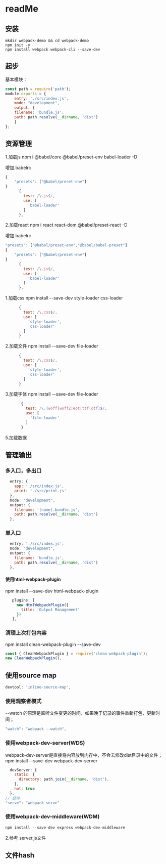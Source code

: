 # readMe

## 安装

    mkdir webpack-demo && cd webpack-demo
    npm init -y
    npm install webpack webpack-cli --save-dev

## 起步

基本模块：

```js
const path = require('path');
module.exports = {
    entry: './src/index.js',
    mode: "development",
    output: {
    filename: 'bundle.js',
    path: path.resolve(__dirname, 'dist')
    }
};
```

## 资源管理

1.加载js
npm i @babel/core @babel/preset-env babel-loader -D

增加.babelrc

```js
{
    "presets": ["@babel/preset-env"]
}
      {
        test: /\.js$/,
        use: [
          'babel-loader'
        ]
      },
```

2.加载react
npm i react react-dom @babel/preset-react -D

增加.babelrc

```js
"presets": ["@babel/preset-env","@babel/babel-preset"]
{
    "presets": ["@babel/preset-env"]
}
      {
        test: /\.js$/,
        use: [
          'babel-loader'
        ]
      },
```

1.加载css
    npm install --save-dev style-loader css-loader

```js
      {
        test: /\.css$/,
        use: [
          'style-loader',
          'css-loader'
        ]
      }
```

2.加载文件
    npm install --save-dev file-loader

```js
      {
        test: /\.css$/,
        use: [
          'style-loader',
          'css-loader'
        ]
      }
```

3.加载字体
    npm install --save-dev file-loader

```js
       {
         test: /\.(woff|woff2|eot|ttf|otf)$/,
         use: [
           'file-loader'
         ]
       }
```

5.加载数据

## 管理输出

### 多入口，多出口

```js
  entry: {
    app: './src/index.js',
    print: './src/print.js'
  },
  mode: "development",
  output: {
    filename: '[name].bundle.js',
    path: path.resolve(__dirname, 'dist')
  },
```

### 单入口

```js
  entry: './src/index.js',
  mode: "development",
  output: {
    filename: 'bundle.js',
    path: path.resolve(__dirname, 'dist')
  },
```

#### 使用html-webpack-plugin

npm install --save-dev html-webpack-plugin

```js
   plugins: [
     new HtmlWebpackPlugin({
       title: 'Output Management'
     })
   ],
```

### 清理上次打包内容

npm install clean-webpack-plugin --save-dev

```js
const { CleanWebpackPlugin } = require('clean-webpack-plugin');
new CleanWebpackPlugin(),
```

## 使用source map

```js
devtool: 'inline-source-map',
```

### 使用观察者模式

--watch 的原理是监听文件变更的时间，如果晚于记录的事件重新打包，更新时间；

 ```js
"watch": "webpack --watch",
```

### 使用webpack-dev-server(WDS)

webpack-dev-server是直接将内容放到内存中，不会去修改dist目录中的文件；
npm install --save-dev webpack-dev-server

```js
  devServer: {
    static: {
      directory: path.join(__dirname, 'dist'),
    },
    hot: true
  },
// 启动
"serve": "webpack serve"
```

### 使用webpack-dev-middleware(WDM)

```js
npm install --save-dev express webpack-dev-middleware
```

2.参考 server.js文件

## 文件hash
